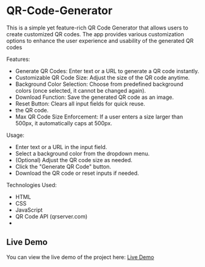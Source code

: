 # QR-Code-Generator
This is a simple yet feature-rich QR Code Generator that allows users to create customized QR codes. The app provides various customization options to enhance the user experience and usability of the generated QR codes




Features:
- Generate QR Codes: Enter text or a URL to generate a QR code instantly.
- Customizable QR Code Size: Adjust the size of the QR code anytime.
- Background Color Selection: Choose from predefined background colors (once selected, it cannot be changed again).
- Download Function: Save the generated QR code as an image.
- Reset Button: Clears all input fields for quick reuse.
- the QR code.
- Max QR Code Size Enforcement: If a user enters a size larger than 500px, it automatically caps at 500px.




Usage:
- Enter text or a URL in the input field.
- Select a background color from the dropdown menu.
- (Optional) Adjust the QR code size as needed.
- Click the "Generate QR Code" button.
- Download the QR code or reset inputs if needed.



Technologies Used:
- HTML
- CSS 
- JavaScript
- QR Code API (qrserver.com)
- 

## Live Demo
You can view the live demo of the project here: [Live Demo](https://jekogyulev.github.io/QR-Code-Generator/)


